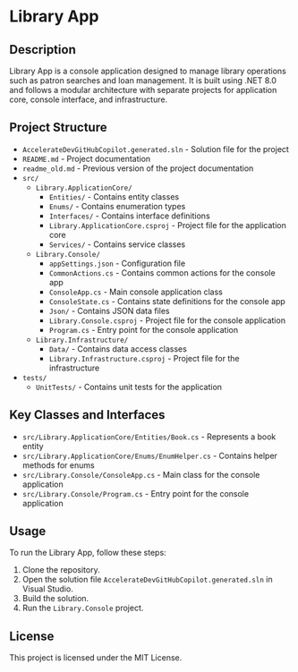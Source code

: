 # Library App

## Description
Library App is a console application designed to manage library operations such as patron searches and loan management. It is built using .NET 8.0 and follows a modular architecture with separate projects for application core, console interface, and infrastructure.

## Project Structure
- `AccelerateDevGitHubCopilot.generated.sln` - Solution file for the project
- `README.md` - Project documentation
- `readme_old.md` - Previous version of the project documentation
- `src/`
  - `Library.ApplicationCore/`
	- `Entities/` - Contains entity classes
	- `Enums/` - Contains enumeration types
	- `Interfaces/` - Contains interface definitions
	- `Library.ApplicationCore.csproj` - Project file for the application core
	- `Services/` - Contains service classes
  - `Library.Console/`
	- `appSettings.json` - Configuration file
	- `CommonActions.cs` - Contains common actions for the console app
	- `ConsoleApp.cs` - Main console application class
	- `ConsoleState.cs` - Contains state definitions for the console app
	- `Json/` - Contains JSON data files
	- `Library.Console.csproj` - Project file for the console application
	- `Program.cs` - Entry point for the console application
  - `Library.Infrastructure/`
	- `Data/` - Contains data access classes
	- `Library.Infrastructure.csproj` - Project file for the infrastructure
- `tests/`
  - `UnitTests/` - Contains unit tests for the application

## Key Classes and Interfaces
- `src/Library.ApplicationCore/Entities/Book.cs` - Represents a book entity
- `src/Library.ApplicationCore/Enums/EnumHelper.cs` - Contains helper methods for enums
- `src/Library.Console/ConsoleApp.cs` - Main class for the console application
- `src/Library.Console/Program.cs` - Entry point for the console application

## Usage
To run the Library App, follow these steps:
1. Clone the repository.
2. Open the solution file `AccelerateDevGitHubCopilot.generated.sln` in Visual Studio.
3. Build the solution.
4. Run the `Library.Console` project.

## License
This project is licensed under the MIT License.
